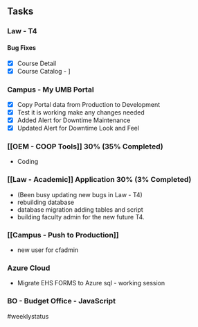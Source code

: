 ## Tasks
### Law - T4 
#### Bug Fixes
- [x] Course Detail
- [x] Course Catalog - 
] 

### Campus - My UMB Portal
- [x] Copy Portal data from Production to Development
- [x] Test it is working make any changes needed
- [x] Added Alert for Downtime Maintenance
- [X] Updated Alert for Downtime Look and Feel 

###   [[OEM - COOP Tools]] 30% (35% Completed)
- Coding


###   [[Law - Academic]] Application 30%  (3% Completed)
- (Been busy updating new bugs in Law - T4)
- rebuilding database 
- database migration adding tables and script
- building faculty admin for the new future T4.

###  [[Campus - Push to Production]]  
- new user for cfadmin

### Azure Cloud  
- Migrate EHS FORMS to Azure sql - working session

### BO - Budget Office - JavaScript

#weeklystatus

